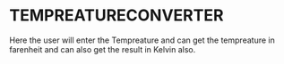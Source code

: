 # TEMPREATURECONVERTER
Here the user will enter the Tempreature and can get the tempreature in farenheit and can also get the  result in Kelvin also.
